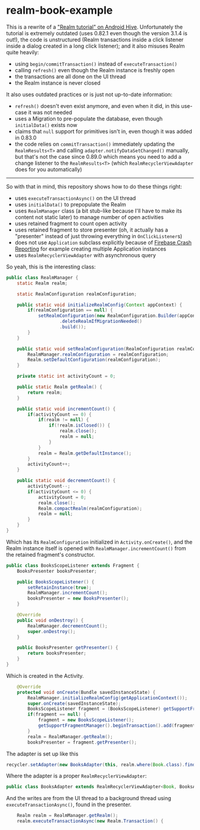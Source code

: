 # realm-book-example
This is a rewrite of a ["Realm tutorial" on Android Hive](http://www.androidhive.info/2016/05/android-working-with-realm-database-replacing-sqlite-core-data). Unfortunately the tutorial is extremely outdated (uses 0.82.1 even though the version 3.1.4 is out!), the code is unstructured (Realm transactions inside a click listener inside a dialog created in a long click listener); and it also misuses Realm quite heavily: 

- using `begin/commitTransaction()` instead of `executeTransaction()`
- calling `refresh()` even though the Realm instance is freshly open
- the transactions are all done on the UI thread
- the Realm instance is never closed

It also uses outdated practices or is just not up-to-date information:

- `refresh()` doesn't even exist anymore, and even when it did, in this use-case it was not needed
- uses a Migration to pre-populate the database, even though `initialData()` exists now
- claims that `null` support for primitives isn't in, even though it was added in 0.83.0
- the code relies on `commitTransaction()` immediately updating the `RealmResults<T>` and calling `adapter.notifyDataSetChanged()` manually, but that's not the case since 0.89.0 which means you need to add a change listener to the `RealmResults<T>` (which `RealmRecyclerViewAdapter` does for you automatically)

------------------------------

So with that in mind, this repository shows how to do these things right:

- uses `executeTransactionAsync()` on the UI thread
- uses `initialData()` to prepopulate the Realm
- uses `RealmManager` class (a bit stub-like because I'll have to make its content not static later) to manage number of open activities
- uses retained fragment to count open activity
- uses retained fragment to store presenter (oh, it actually has a "presenter" instead of just throwing everything in `OnClickListener`s)
- does not use `Application` subclass explicitly because of [Firebase Crash Reporting](https://firebase.google.com/docs/crash/android) for example creating multiple Application instances
- uses `RealmRecyclerViewAdapter` with asynchronous query

So yeah, this is the interesting class:

``` java
public class RealmManager {
    static Realm realm;

    static RealmConfiguration realmConfiguration;

    public static void initializeRealmConfig(Context appContext) {
        if(realmConfiguration == null) {
            setRealmConfiguration(new RealmConfiguration.Builder(appContext).initialData(new RealmInitialData())
                    .deleteRealmIfMigrationNeeded()
                    .build());
        }
    }

    public static void setRealmConfiguration(RealmConfiguration realmConfiguration) {
        RealmManager.realmConfiguration = realmConfiguration;
        Realm.setDefaultConfiguration(realmConfiguration);
    }

    private static int activityCount = 0;

    public static Realm getRealm() {
        return realm;
    }

    public static void incrementCount() {
        if(activityCount == 0) {
            if(realm != null) {
                if(!realm.isClosed()) {
                    realm.close();
                    realm = null;
                }
            }
            realm = Realm.getDefaultInstance();
        }
        activityCount++;
    }

    public static void decrementCount() {
        activityCount--;
        if(activityCount <= 0) {
            activityCount = 0;
            realm.close();
            Realm.compactRealm(realmConfiguration);
            realm = null;
        }
    }
}
```

Which has its `RealmConfiguration` initialized in `Activity.onCreate()`, and the Realm instance itself is opened with `RealmManager.incrementCount()` from the retained fragment's constructor.

``` java
public class BooksScopeListener extends Fragment {
    BooksPresenter booksPresenter;

    public BooksScopeListener() {
        setRetainInstance(true);
        RealmManager.incrementCount();
        booksPresenter = new BooksPresenter();
    }

    @Override
    public void onDestroy() {
        RealmManager.decrementCount();
        super.onDestroy();
    }

    public BooksPresenter getPresenter() {
        return booksPresenter;
    }
}
```

Which is created in the Activity.

``` java
    @Override
    protected void onCreate(Bundle savedInstanceState) {
        RealmManager.initializeRealmConfig(getApplicationContext());
        super.onCreate(savedInstanceState);
        BooksScopeListener fragment = (BooksScopeListener) getSupportFragmentManager().findFragmentByTag("SCOPE_LISTENER");
        if(fragment == null) {
            fragment = new BooksScopeListener();
            getSupportFragmentManager().beginTransaction().add(fragment, "SCOPE_LISTENER").commit();
        }
        realm = RealmManager.getRealm();
        booksPresenter = fragment.getPresenter();
```

The adapter is set up like this

``` java
recycler.setAdapter(new BooksAdapter(this, realm.where(Book.class).findAllAsync(), booksPresenter));
```
        
Where the adapter is a proper `RealmRecyclerViewAdapter`:

``` java
public class BooksAdapter extends RealmRecyclerViewAdapter<Book, BooksAdapter.BookViewHolder> {
```
        
And the writes are from the UI thread to a background thread using `executeTransactionAsync()`, found in the presenter.

``` java
    Realm realm = RealmManager.getRealm();
    realm.executeTransactionAsync(new Realm.Transaction() {
```
